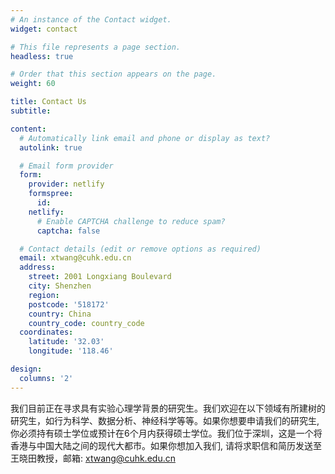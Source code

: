 ```yaml
---
# An instance of the Contact widget.
widget: contact

# This file represents a page section.
headless: true

# Order that this section appears on the page.
weight: 60

title: Contact Us
subtitle: 

content:
  # Automatically link email and phone or display as text?
  autolink: true

  # Email form provider
  form:
    provider: netlify
    formspree:
      id:
    netlify:
      # Enable CAPTCHA challenge to reduce spam?
      captcha: false

  # Contact details (edit or remove options as required)
  email: xtwang@cuhk.edu.cn
  address: 
    street: 2001 Longxiang Boulevard
    city: Shenzhen
    region:
    postcode: '518172'
    country: China
    country_code: country_code
  coordinates:
    latitude: '32.03'
    longitude: '118.46'

design:
  columns: '2'
---
```

我们目前正在寻求具有实验心理学背景的研究生。我们欢迎在以下领域有所建树的研究生，如行为科学、数据分析、神经科学等等。如果你想要申请我们的研究生, 你必须持有硕士学位或预计在6个月内获得硕士学位。我们位于深圳，这是一个将香港与中国大陆之间的现代大都市。如果你想加入我们, 请将求职信和简历发送至王晓田教授，邮箱: xtwang@cuhk.edu.cn